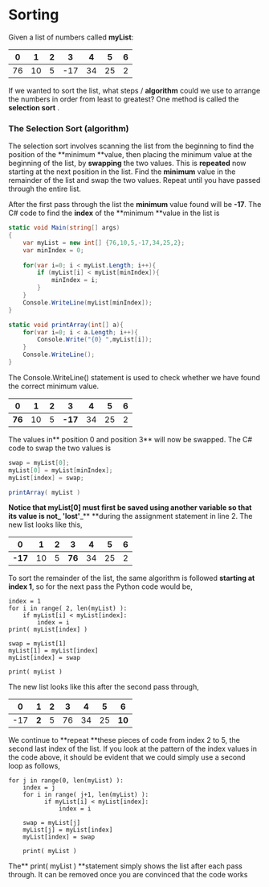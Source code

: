 # Sorting

Given a list of numbers called **myList**:

| 0 | 1 | 2 | 3 | 4 | 5 | 6 |
| :---: | :---: | :---: | :---: | :---: | :---: | :---: |
| 76 | 10 | 5 | -17 | 34 | 25 | 2 |

If we wanted to sort the list, what steps / **algorithm** could we use to arrange the numbers in order from least to greatest? One method is called the **selection sort** .

### The Selection Sort \(algorithm\)

The selection sort involves scanning the list from the beginning to find the position of the **minimum **value, then placing the minimum value at the beginning of the list, by **swapping** the two values. This is **repeated** now starting at the next position in the list. Find the **minimum** value in the remainder of the list and swap the two values. Repeat until you have passed through the entire list.

After the first pass through the list the **minimum** value found will be **-17**. The C# code to find the **index** of the **minimum **value in the list is

```csharp
static void Main(string[] args)
{
    var myList = new int[] {76,10,5,-17,34,25,2};
    var minIndex = 0;
    
    for(var i=0; i < myList.Length; i++){
        if (myList[i] < myList[minIndex]){
            minIndex = i;
        }
    }
    Console.WriteLine(myList[minIndex]);
}

static void printArray(int[] a){
    for(var i=0; i < a.Length; i++){
        Console.Write("{0} ",myList[i]);
    }
    Console.WriteLine();
}
```

The Console.WriteLine() statement is used to check whether we have found the correct minimum value.

| 0 | 1 | 2 | 3 | 4 | 5 | 6 |
| :---: | :---: | :---: | :---: | :---: | :---: | :---: |
| **76** | 10 | 5 | **-17** | 34 | 25 | 2 |

The values in** position 0 and position 3** will now be swapped. The C# code to swap the two values is

```csharp
swap = myList[0];
myList[0] = myList[minIndex];
myList[index] = swap;

printArray( myList )
```

**Notice **that myList\[0\] must first be saved using another variable so that its value is not_** 'lost'**_** **during the assignment statement in line 2.  The new list looks like this,

| 0 | 1 | 2 | 3 | 4 | 5 | 6 |
| :---: | :---: | :---: | :---: | :---: | :---: | :---: |
| **-17** | 10 | 5 | **76** | 34 | 25 | 2 |

To sort the remainder of the list, the same algorithm is followed **starting at index 1**, so for the next pass the Python code would be,

```
index = 1
for i in range( 2, len(myList) ):
    if myList[i] < myList[index]:
        index = i
print( myList[index] )

swap = myList[1]
myList[1] = myList[index]
myList[index] = swap

print( myList )
```

The new list looks like this after the second pass through,

| 0 | 1 | 2 | 3 | 4 | 5 | 6 |
| :---: | :---: | :---: | :---: | :---: | :---: | :---: |
| -17 | **2** | 5 | 76 | 34 | 25 | **10** |

We continue to **repeat **these pieces of code from index 2 to 5, the second last index of the list.  If you look at the pattern of the index values in the code above, it should be evident that we could simply use a second loop as follows,

```
for j in range(0, len(myList) ):
    index = j
    for i in range( j+1, len(myList) ):
          if myList[i] < myList[index]:
              index = i

    swap = myList[j]
    myList[j] = myList[index]
    myList[index] = swap

    print( myList )
```

The** print\( myList \) **statement simply shows the list after each pass through.  It can be removed once you are convinced that the code works


